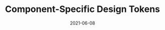 ---
date: 2021-06-08
publisher: cloudfour
tags:
  - components
  - design-tokens
target_url: https://cloudfour.com/thinks/component-specific-design-tokens/
title: Component-Specific Design Tokens
---